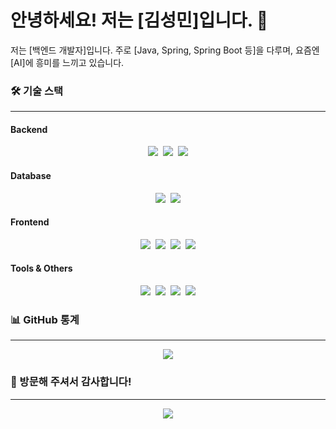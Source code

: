 # 안녕하세요! 저는 [김성민]입니다. 👋

저는 [백엔드 개발자]입니다.
주로 [Java, Spring, Spring Boot 등]을 다루며, 
요즘엔 [AI]에 흥미를 느끼고 있습니다.

### 🛠️ 기술 스택
---

#### Backend
<div align="center">
  <img src="https://img.shields.io/badge/Java-007396?style=for-the-badge&logo=java&logoColor=white">&nbsp;
  <img src="https://img.shields.io/badge/SpringBoot-6DB33F?style=for-the-badge&logo=springboot&logoColor=white">&nbsp;
  <img src="https://img.shields.io/badge/JPA-599B59?style=for-the-badge&logo=spring&logoColor=white">
</div>

#### Database
<div align="center">
  <img src="https://img.shields.io/badge/MySQL-4479A1?style=for-the-badge&logo=mysql&logoColor=white">&nbsp;
  <img src="https://img.shields.io/badge/Oracle-F80000?style=for-the-badge&logo=oracle&logoColor=white">
</div>

#### Frontend
<div align="center">
  <img src="https://img.shields.io/badge/HTML5-E34F26?style=for-the-badge&logo=html5&logoColor=white">&nbsp;
  <img src="https://img.shields.io/badge/CSS3-1572B6?style=for-the-badge&logo=css3&logoColor=white">&nbsp;
  <img src="https://img.shields.io/badge/JavaScript-F7DF1E?style=for-the-badge&logo=javascript&logoColor=black">&nbsp;
  <img src="https://img.shields.io/badge/Bootstrap-7952B3?style=for-the-badge&logo=bootstrap&logoColor=white">
</div>

#### Tools & Others
<div align="center">
  <img src="https://img.shields.io/badge/Git-F05032?style=for-the-badge&logo=git&logoColor=white">&nbsp;
  <img src="https://img.shields.io/badge/GitHub-181717?style=for-the-badge&logo=github&logoColor=white">&nbsp;
  <img src="https://img.shields.io/badge/Postman-FF6C37?style=for-the-badge&logo=postman&logoColor=white">&nbsp;
  <img src="https://img.shields.io/badge/Notion-000000?style=for-the-badge&logo=notion&logoColor=white">
</div>


### 📊 GitHub 통계
---

<div align="center">
  <img src="https://github-readme-stats.vercel.app/api?username=seongmin1013&show_icons=true&theme=nord">
</div>

### 💖 방문해 주셔서 감사합니다!
---
<div align="center">
  <img src="https://hits.seeyou.jp/trans_count.php?url=https%3A%2F%2Fgithub.com%2Fseongmin1013&type=wpy&count_bg=%237CD2DF&edge_color=%237CD2DF" />
</div>
